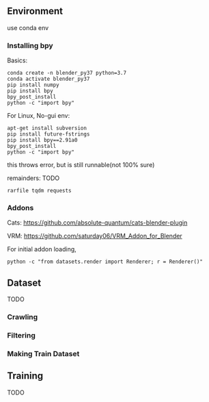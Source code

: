 ## Environment

use conda env

### Installing bpy

Basics:

```shell
conda create -n blender_py37 python=3.7
conda activate blender_py37
pip install numpy
pip install bpy
bpy_post_install
python -c "import bpy"
```

For Linux, No-gui env:

```shell
apt-get install subversion
pip install future-fstrings
pip install bpy==2.91a0
bpy_post_install
python -c "import bpy"
```

this throws error, but is still runnable(not 100% sure)

remainders:
TODO

```
rarfile tqdm requests
```

### Addons

Cats: https://github.com/absolute-quantum/cats-blender-plugin

VRM: https://github.com/saturday06/VRM_Addon_for_Blender

For initial addon loading,

```shell
python -c "from datasets.render import Renderer; r = Renderer()"
```

## Dataset

TODO

### Crawling

### Filtering

### Making Train Dataset

## Training

TODO